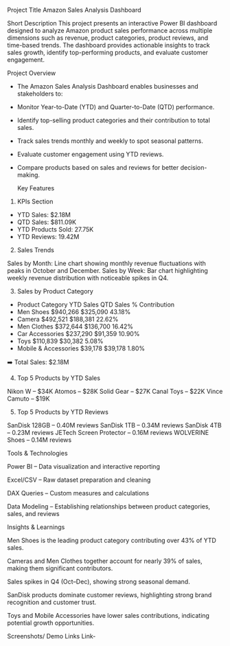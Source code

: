 Project Title
Amazon Sales Analysis Dashboard

Short Description
This project presents an interactive Power BI dashboard designed to analyze Amazon product sales performance across multiple dimensions such as revenue, product categories, product reviews, and time-based trends. 
The dashboard provides actionable insights to track sales growth, identify top-performing products, and evaluate customer engagement.

Project Overview

- The Amazon Sales Analysis Dashboard enables businesses and stakeholders to:
- Monitor Year-to-Date (YTD) and Quarter-to-Date (QTD) performance.
- Identify top-selling product categories and their contribution to total sales.
- Track sales trends monthly and weekly to spot seasonal patterns.
- Evaluate customer engagement using YTD reviews.
- Compare products based on sales and reviews for better decision-making.

  Key Features
1. KPIs Section

- YTD Sales: $2.18M
- QTD Sales: $811.09K
- YTD Products Sold: 27.75K
- YTD Reviews: 19.42M

2. Sales Trends

Sales by Month: Line chart showing monthly revenue fluctuations with peaks in October and December.
Sales by Week: Bar chart highlighting weekly revenue distribution with noticeable spikes in Q4.

3. Sales by Product Category

- Product Category	     YTD Sales	    QTD Sales	    % Contribution
- Men Shoes             	$940,266	     $325,090 	       43.18%
- Camera	                $492,521	     $188,381	         22.62%
- Men Clothes           	$372,644	     $136,700	         16.42%
- Car Accessories       	$237,290	     $91,359         	 10.90%
- Toys	                  $110,839	     $30,382            5.08%
- Mobile & Accessories  	$39,178	       $39,178	          1.80%

➡️ Total Sales: $2.18M


4. Top 5 Products by YTD Sales

Nikon W – $34K
Atomos – $28K
Solid Gear – $27K
Canal Toys – $22K
Vince Camuto – $19K


5. Top 5 Products by YTD Reviews

SanDisk 128GB – 0.40M reviews
SanDisk 1TB – 0.34M reviews
SanDisk 4TB – 0.23M reviews
JETech Screen Protector – 0.16M reviews
WOLVERINE Shoes – 0.14M reviews


Tools & Technologies

Power BI – Data visualization and interactive reporting

Excel/CSV – Raw dataset preparation and cleaning

DAX Queries – Custom measures and calculations

Data Modeling – Establishing relationships between product categories, sales, and reviews


Insights & Learnings

Men Shoes is the leading product category contributing over 43% of YTD sales.

Cameras and Men Clothes together account for nearly 39% of sales, making them significant contributors.

Sales spikes in Q4 (Oct–Dec), showing strong seasonal demand.

SanDisk products dominate customer reviews, highlighting strong brand recognition and customer trust.

Toys and Mobile Accessories have lower sales contributions, indicating potential growth opportunities.

Screenshots/ Demo Links
Link-
